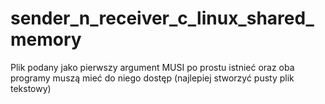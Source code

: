 # sender_n_receiver_c_linux_shared_memory
Plik podany jako pierwszy argument MUSI po prostu istnieć oraz oba programy muszą mieć do niego dostęp (najlepiej stworzyć pusty plik tekstowy)
